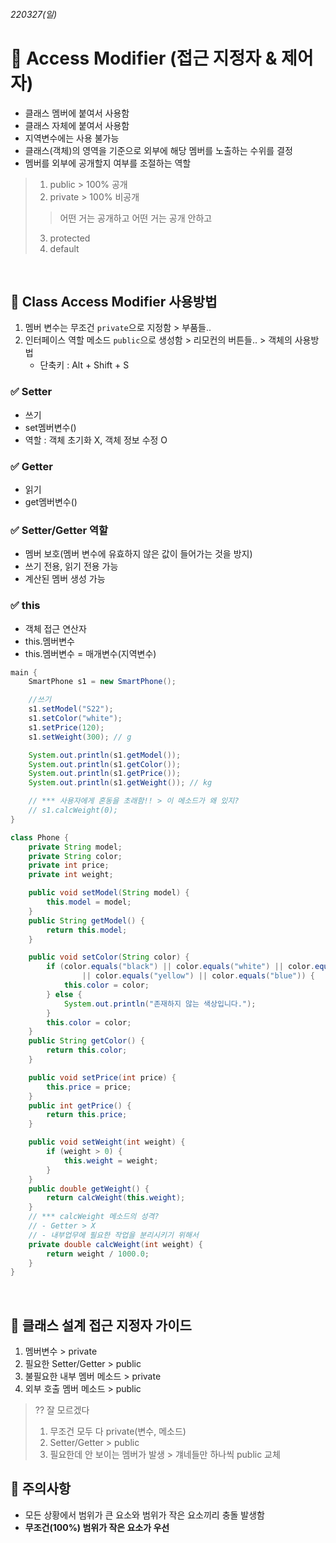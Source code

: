 ###### *220327(일)*
# 📌 Access Modifier (접근 지정자 & 제어자)
- 클래스 멤버에 붙여서 사용함
- 클래스 자체에 붙여서 사용함
- 지역변수에는 사용 불가능
- 클래스(객체)의 영역을 기준으로 외부에 해당 멤버를 노출하는 수위를 결정
- 멤버를 외부에 공개할지 여부를 조절하는 역할
> 1. public > 100% 공개
> 2. private > 100% 비공개
> >어떤 거는 공개하고 어떤 거는 공개 안하고
> 3. protected
> 4. default
<br>

## 📌 Class Access Modifier 사용방법
1.  멤버 변수는 무조건 `private`으로 지정함 > 부품들..
2. 인터페이스 역할 메소드 `public`으로 생성함  > 리모컨의 버튼들.. > 객체의 사용방법
	- 단축키 : Alt + Shift + S
### ✅ Setter
- 쓰기
- set멤버변수()
- 역할 : 객체 초기화 X, 객체 정보 수정 O
### ✅ Getter
- 읽기
- get멤버변수()

###  ✅ Setter/Getter 역할
- 멤버 보호(멤버 변수에 유효하지 않은 값이 들어가는 것을 방지)
- 쓰기 전용, 읽기 전용 가능
- 계산된 멤버 생성 가능
### ✅ this
- 객체 접근 연산자
- this.멤버변수
- this.멤버변수 = 매개변수(지역변수)


```java
main {
	SmartPhone s1 = new SmartPhone();

	//쓰기
	s1.setModel("S22");
	s1.setColor("white");
	s1.setPrice(120);
	s1.setWeight(300); // g

	System.out.println(s1.getModel());
	System.out.println(s1.getColor());
	System.out.println(s1.getPrice());
	System.out.println(s1.getWeight()); // kg

	// *** 사용자에게 혼동을 초래함!! > 이 메소드가 왜 있지?
	// s1.calcWeight(0);
}

class Phone {
	private String model;
	private String color;
	private int price;
	private int weight;

	public void setModel(String model) {
		this.model = model;
	}
	public String getModel() {
		return this.model;
	}

	public void setColor(String color) {
		if (color.equals("black") || color.equals("white") || color.equals("red")
				|| color.equals("yellow") || color.equals("blue")) {
			this.color = color;
		} else {
			System.out.println("존재하지 않는 색상입니다.");
		}
		this.color = color;
	}
	public String getColor() {
		return this.color;
	}

	public void setPrice(int price) {
		this.price = price;
	}
	public int getPrice() {
		return this.price;
	}

	public void setWeight(int weight) {
		if (weight > 0) {
			this.weight = weight;
		}
	}
	public double getWeight() {
		return calcWeight(this.weight);
	}
	// *** calcWeight 메소드의 성격?
	// - Getter > X
	// - 내부업무에 필요한 작업을 분리시키기 위해서
	private double calcWeight(int weight) {
		return weight / 1000.0;
	}
}
```

<br>

## 📌 클래스 설계 접근 지정자 가이드
1. 멤버변수 > private
2. 필요한 Setter/Getter > public
3. 불필요한 내부 멤버 메소드 > private
4. 외부 호출 멤버 메소드 > public
> ?? 잘 모르겠다
> 1. 무조건 모두 다 private(변수, 메소드)
> 2. Setter/Getter > public
> 3. 필요한데 안 보이는 멤버가 발생 > 걔네들만 하나씩 public 교체 

## 📌 주의사항
- 모든 상황에서 범위가 큰 요소와 범위가 작은 요소끼리 충돌 발생함
- **무조건(100%) 범위가 작은 요소가 우선**

